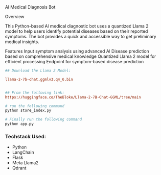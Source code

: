 
AI Medical Diagnosis Bot

Overview

This Python-based AI medical diagnostic bot uses a quantized Llama 2 model to help users identify potential diseases based on their reported symptoms. The bot provides a quick and accessible way to get preliminary medical insights.

Features
    Input symptom analysis using advanced AI
    Disease prediction based on comprehensive medical knowledge
    Quantized Llama 2 model for efficient processing
    Endpoint for symptom-based disease prediction

```ini
## Download the Llama 2 Model:

llama-2-7b-chat.ggmlv3.q4_0.bin


## From the following link:
https://huggingface.co/TheBloke/Llama-2-7B-Chat-GGML/tree/main
```

```bash
# run the following command
python store_index.py
```

```bash
# Finally run the following command
python app.py
```


### Techstack Used:

- Python
- LangChain
- Flask
- Meta Llama2
- Qdrant


